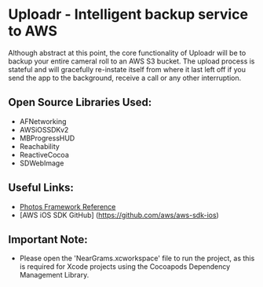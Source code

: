 Uploadr - Intelligent backup service to AWS
==========================================

Although abstract at this point, the core functionality of Uploadr will be to backup your entire cameral roll to an AWS S3 bucket.  The upload process is stateful and will gracefully re-instate itself from where it last left off if you send the app to the background, receive a call or any other interruption.


Open Source Libraries Used:
---------------------------

 * AFNetworking
 * AWSiOSSDKv2
 * MBProgressHUD
 * Reachability
 * ReactiveCocoa
 * SDWebImage


Useful Links:
--------------------------

 * [Photos Framework Reference](https://developer.apple.com/library/ios/documentation/Photos/Reference/Photos_Framework/index.html#//apple_ref/doc/uid/TP40014408)
 * [AWS iOS SDK GitHub] (https://github.com/aws/aws-sdk-ios)


Important Note:
---------------

 * Please open the 'NearGrams.xcworkspace' file to run the project, as this is required for Xcode projects using the Cocoapods Dependency Management Library.
